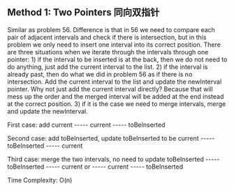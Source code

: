 ## Method 1: Two Pointers 同向双指针

Similar as problem 56. Difference is that in 56 we need to compare each pair of adjacent intervals and check if there is intersection, but in this problem 
we only need to insert one interval into its correct position. There are three situations when we iterate through the intervals through one pointer: 1) if 
the interval to be inserted is at the back, then we do not need to do anything, just add the current interval to the list. 2) if the interval is already 
past, then do what we did in problem 56 as if there is no intersection. Add the current interval to the list and update the newInterval pointer. Why not
just add the current interval directly? Because that will mess up the order and the merged interval will be added at the end instead at the correct position. 3) if it is the case we need to merge intervals, merge and update the newInterval.

First case: add current
----- current
           ----- toBeInserted

Second case: add toBeInserted, update toBeInserted to be current 
----- toBeInserted
           ----- current

Third case: merge the two intervals, no need to update toBeInserted
----- toBeInserted
  ----- current
or 
----- current
  ----- toBeInserted

Time Complexity: O(n)
